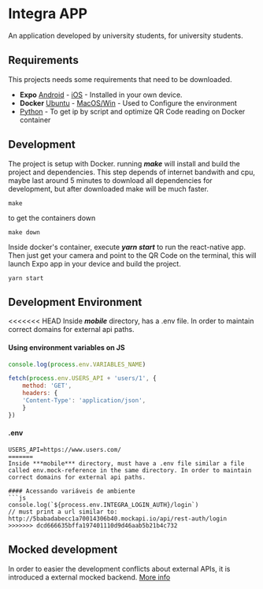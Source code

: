 # Integra APP
An application developed by university students, for university students.

## Requirements
This projects needs some requirements that need to be downloaded.

* **Expo**  [Android](https://play.google.com/store/apps/details?id=host.exp.exponent&hl=pt_BR) - [iOS](https://itunes.apple.com/us/app/expo-client/id982107779?mt=8) - Installed in your own device.
* **Docker**  [Ubuntu](https://docs.docker.com/install/linux/docker-ce/ubuntu/) - [MacOS/Win](https://www.docker.com/products/docker-desktop) - Used to Configure the environment
* [Python](https://www.python.org/) - To get ip by script and optimize QR Code reading on Docker container


## Development
The project is setup with Docker. running ***make*** will install and build the project and dependencies. This step depends of internet bandwith and cpu, maybe last around 5 minutes to download all dependencies for development, but after downloaded make will be much faster. 

```shell
make
```
to get the containers down
```shell
make down
```
Inside docker's container, execute ***yarn start*** to run the react-native app. Then just get your camera and point to the QR Code on the terminal, this will launch Expo app in your device and build the project.

```shell
yarn start
```
## Development Environment
<<<<<<< HEAD
Inside ***mobile*** directory, has a .env file. In order to maintain correct domains for external api paths.

#### Using environment variables on JS
```js
console.log(process.env.VARIABLES_NAME)

fetch(process.env.USERS_API + 'users/1', {
    method: 'GET',
    headers: {
    'Content-Type': 'application/json',
    }
})

```
#### .env
```
USERS_API=https://www.users.com/
=======
Inside ***mobile*** directory, must have a .env file similar a file called env.mock-reference in the same directory. In order to maintain correct domains for external api paths.

#### Acessando variáveis de ambiente
```js
console.log(`${process.env.INTEGRA_LOGIN_AUTH}/login`)
// must print a url similar to: http://5babadabecc1a70014306b40.mockapi.io/api/rest-auth/login
>>>>>>> dcd666635bffa197401110d9d46aab5b21b4c732
```

## Mocked development
In order to easier the development conflicts about external APIs, it is introduced a external mocked backend. [More info](https://www.mockapi.io/)


